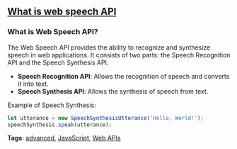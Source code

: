 ## [What is web speech API](#what-is-web-speech-api)

### What is Web Speech API?

The Web Speech API provides the ability to recognize and synthesize speech in web applications. It consists of two parts: the Speech Recognition API and the Speech Synthesis API.

- **Speech Recognition API**: Allows the recognition of speech and converts it into text.
- **Speech Synthesis API**: Allows the synthesis of speech from text.

Example of Speech Synthesis:

```javascript
let utterance = new SpeechSynthesisUtterance('Hello, World!');
speechSynthesis.speak(utterance);
```

**Tags**: [advanced](./level/advanced), [JavaScript](./theme/javascript), [Web APIs](./theme/web_apis)



